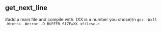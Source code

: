 ## get_next_line

#add a main file and compile with: (XX is a number you chose)\n
`gcc -Wall -Wextra -Werror -D BUFFER_SIZE=XX <files>.c`
